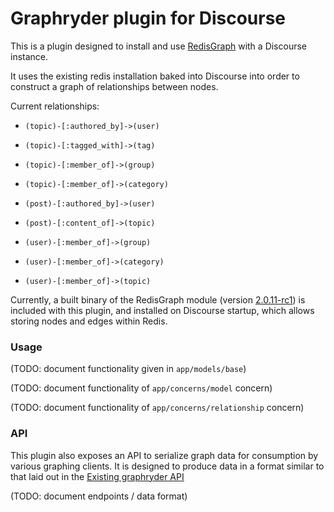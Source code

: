 # Graphryder plugin for Discourse

This is a plugin designed to install and use [RedisGraph](https://oss.redislabs.com/redisgraph/) with a Discourse instance.

It uses the existing redis installation baked into Discourse into order to construct a graph of relationships between nodes.

Current relationships:

- `(topic)-[:authored_by]->(user)`
- `(topic)-[:tagged_with]->(tag)`
- `(topic)-[:member_of]->(group)`
- `(topic)-[:member_of]->(category)`

- `(post)-[:authored_by]->(user)`
- `(post)-[:content_of]->(topic)`

- `(user)-[:member_of]->(group)`
- `(user)-[:member_of]->(category)`
- `(user)-[:member_of]->(topic)`

Currently, a built binary of the RedisGraph module (version [2.0.11-rc1](https://github.com/RedisGraph/RedisGraph/releases/tag/2.0.11-rc1)) is included with this plugin, and installed on Discourse startup, which allows storing nodes and edges within Redis.

### Usage

(TODO: document functionality given in `app/models/base`)

(TODO: document functionality of `app/concerns/model` concern)

(TODO: document functionality of `app/concerns/relationship` concern)

### API

This plugin also exposes an API to serialize graph data for consumption by various graphing clients. It is designed to produce data in a format similar to that laid out in the [Existing graphryder API](https://github.com/edgeryders/graphryder-api)

(TODO: document endpoints / data format)
